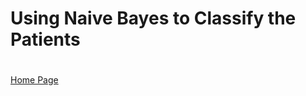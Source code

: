 # Using Naive Bayes to Classify the Patients



#

[Home Page](https://github.com/EvaGostiuk/MAT4376-project-2-team-3/blob/master/README.md)
